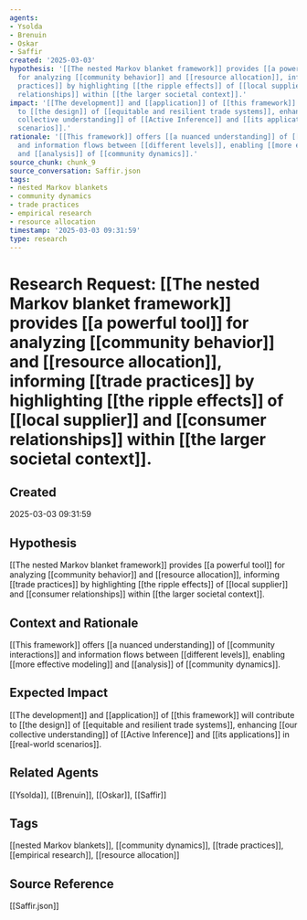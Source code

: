 ```yaml
---
agents:
- Ysolda
- Brenuin
- Oskar
- Saffir
created: '2025-03-03'
hypothesis: '[[The nested Markov blanket framework]] provides [[a powerful tool]]
  for analyzing [[community behavior]] and [[resource allocation]], informing [[trade
  practices]] by highlighting [[the ripple effects]] of [[local supplier]] and [[consumer
  relationships]] within [[the larger societal context]].'
impact: '[[The development]] and [[application]] of [[this framework]] will contribute
  to [[the design]] of [[equitable and resilient trade systems]], enhancing [[our
  collective understanding]] of [[Active Inference]] and [[its applications]] in [[real-world
  scenarios]].'
rationale: '[[This framework]] offers [[a nuanced understanding]] of [[community interactions]]
  and information flows between [[different levels]], enabling [[more effective modeling]]
  and [[analysis]] of [[community dynamics]].'
source_chunk: chunk_9
source_conversation: Saffir.json
tags:
- nested Markov blankets
- community dynamics
- trade practices
- empirical research
- resource allocation
timestamp: '2025-03-03 09:31:59'
type: research
---
```


# Research Request: [[The nested Markov blanket framework]] provides [[a powerful tool]] for analyzing [[community behavior]] and [[resource allocation]], informing [[trade practices]] by highlighting [[the ripple effects]] of [[local supplier]] and [[consumer relationships]] within [[the larger societal context]].

## Created
2025-03-03 09:31:59

## Hypothesis
[[The nested Markov blanket framework]] provides [[a powerful tool]] for analyzing [[community behavior]] and [[resource allocation]], informing [[trade practices]] by highlighting [[the ripple effects]] of [[local supplier]] and [[consumer relationships]] within [[the larger societal context]].

## Context and Rationale
[[This framework]] offers [[a nuanced understanding]] of [[community interactions]] and information flows between [[different levels]], enabling [[more effective modeling]] and [[analysis]] of [[community dynamics]].

## Expected Impact
[[The development]] and [[application]] of [[this framework]] will contribute to [[the design]] of [[equitable and resilient trade systems]], enhancing [[our collective understanding]] of [[Active Inference]] and [[its applications]] in [[real-world scenarios]].

## Related Agents
[[Ysolda]], [[Brenuin]], [[Oskar]], [[Saffir]]

## Tags
[[nested Markov blankets]], [[community dynamics]], [[trade practices]], [[empirical research]], [[resource allocation]]

## Source Reference
[[Saffir.json]]
